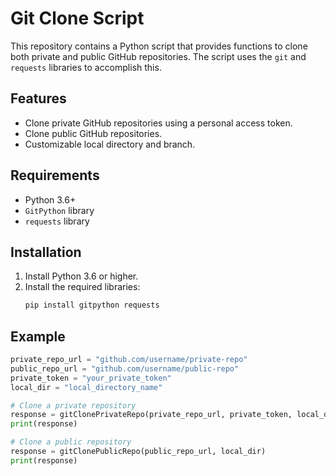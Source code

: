 # Git Clone Script

This repository contains a Python script that provides functions to clone both private and public GitHub repositories. The script uses the `git` and `requests` libraries to accomplish this.

## Features

- Clone private GitHub repositories using a personal access token.
- Clone public GitHub repositories.
- Customizable local directory and branch.

## Requirements

- Python 3.6+
- `GitPython` library
- `requests` library

## Installation

1. Install Python 3.6 or higher.
2. Install the required libraries:
    ```bash
    pip install gitpython requests
    ```
## Example

```python
private_repo_url = "github.com/username/private-repo"
public_repo_url = "github.com/username/public-repo"
private_token = "your_private_token"
local_dir = "local_directory_name"

# Clone a private repository
response = gitClonePrivateRepo(private_repo_url, private_token, local_dir)
print(response)

# Clone a public repository
response = gitClonePublicRepo(public_repo_url, local_dir)
print(response)
```
